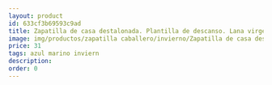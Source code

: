 ```yaml
---
layout: product
id: 633cf3b69593c9ad
title: Zapatilla de casa destalonada. Plantilla de descanso. Lana virgen
image: img/productos/zapatilla caballero/invierno/Zapatilla de casa destalonada. Plantilla de descanso. Lana virgen=31=azul marino inviern.webp
price: 31
tags: azul marino inviern
description: 
order: 0
---
```

